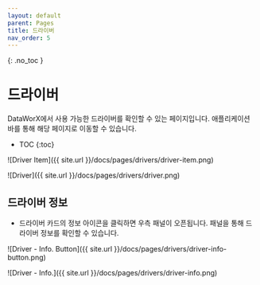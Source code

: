 ```yaml
---
layout: default
parent: Pages
title: 드라이버
nav_order: 5
---
```



{: .no_toc }
# 드라이버
DataWorX에서 사용 가능한 드라이버를 확인할 수 있는 페이지입니다. 애플리케이션 바를 통해 해당 페이지로 이동할 수 있습니다.

- TOC
{:toc}

![Driver Item]({{ site.url }}/docs/pages/drivers/driver-item.png)

![Driver]({{ site.url }}/docs/pages/drivers/driver.png)

## 드라이버 정보
- 드라이버 카드의 정보 아이콘을 클릭하면 우측 패널이 오픈됩니다. 패널을 통해 드라이버 정보를 확인할 수 있습니다. 

![Driver - Info. Button]({{ site.url }}/docs/pages/drivers/driver-info-button.png)

![Driver - Info.]({{ site.url }}/docs/pages/drivers/driver-info.png)